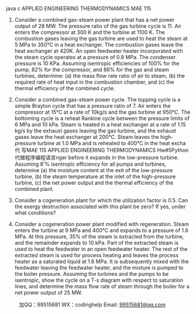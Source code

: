 java c
APPLIED ENGINEERING THERMODYNAMICS
MAE 115
1. Consider a combined gas-steam power plant that has a net power output of 28 MW. The pressure ratio of the gas turbine cycle is 11. Air enters the compressor at 300 K and the turbine at 1100 K. The combustion gases leaving the gas turbine are used to heat the steam at 5 MPa to 350°C in a heat exchanger. The combustion gases leave the heat exchanger at 420K. An open feedwater heater incorporated with the steam cycle operates at a pressure of 0.8 MPa. The condenser pressure is 10 KPa. Assuming isentropic efficiencies of 100% for the pump, 82% for the compressor, and 86% for the gas and steam turbines, determine: (a) the mass flow rate ratio of air to steam, (b) the required rate of heat input in the combustion chamber, and (c) the thermal efficiency of the combined cycle.
2. Consider a combined gas-steam power cycle. The topping cycle is a simple Brayton cycle that has a pressure ratio of 7. Air enters the compressor at 15°C at a rate of 10kg/s and the gas turbine at 950°C. The bottoming cycle is a reheat Rankine cycle between the pressure limits of 6 MPa and 10 kPa. Steam is heated in a heat exchanger at a rate of 1.15 kg/s by the exhaust gases leaving the gas turbine, and the exhaust gases leave the heat exchanger at 200°C. Steam leaves the high-pressure turbine at 1.0 MPa and is reheated to 400°C in the heat excha代 写MAE 115 APPLIED ENGINEERING THERMODYNAMICS Hw#5Python
代做程序编程语言nger before it expands in the low-pressure turbine. Assuming 8’% isentropic efficiency for all pumps and turbines, determine (a) the moisture content at the exit of the low-pressure turbine, (b) the steam temperature at the inlet of the high-pressure turbine, (c) the net power output and the thermal efficiency of the combined plant.

3. Consider a cogeneration plant for which the utilization factor is 0.5. Can the exergy destruction associated with this plant be zero? If yes, under what conditions?
4. Consider a cogeneration power plant modified with regeneration. Steam enters the turbine at 9 MPa and 400°C and expands to a pressure of 1.6 MPa. At this pressure, 35% of the steam is extracted from the turbine, and the remainder expands to 10 kPa. Part of the extracted steam is used to heat the feedwater in an open feedwater heater. The rest of the extracted steam is used for process heating and leaves the process heater as a saturated liquid at 1.6 MPa. It is subsequently mixed with the feedwater leaving the feedwater heater, and the mixture is pumped to the boiler pressure. Assuming the turbines and the pumps to be isentropic, show the cycle on a T-s diagram with respect to saturation lines, and determine the mass flow rate of steam through the boiler for a net power output of 25 MW.










         
加QQ：99515681  WX：codinghelp  Email: 99515681@qq.com
